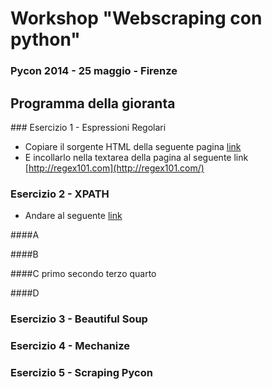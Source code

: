# Workshop "Webscraping con python"
### Pycon 2014 - 25 maggio - Firenze

## Programma della gioranta


### Esercizio 1 - Espressioni Regolari

*	Copiare il sorgente HTML della seguente pagina 
[link](http://www.pirrotta.it/pycon/esercizio1.html)
*	E incollarlo nella textarea della pagina al seguente link  [http://regex101.com](http://regex101.com/)


### Esercizio 2 - XPATH
* Andare al seguente [link](http://www.online-toolz.com/tools/xpath-editor.php) 


####A
		<AAA>
	          <BBB/>
	          <CCC/>
	          <BBB/>
	          <BBB/>
	          <DDD>
	               <BBB/>
	          </DDD>
	          <CCC/>
	     </AAA>

	
	
####B
	<AAA>
          <BBB/>
          <CCC/>
          <BBB/>
          <DDD>
               <BBB/>
          </DDD>
          <CCC>
               <DDD>
                    <BBB/>
                    <BBB/>
					<EEE/>
					<FFF/>
               </DDD>
          </CCC>
     </AAA>	
     
####C
	<AAA>
         <BBB>primo</BBB>
         <BBB>secondo</BBB>
         <BBB>terzo</BBB>
         <BBB>quarto</BBB>
    </AAA>
    
####D
	<AAA>
         <BBB id = "b1"/>
         <BBB id = "b2"/>
         <BBB name = "bbb"/>
         <BBB/>
    </AAA>
    
### Esercizio 3 - Beautiful Soup
	
### Esercizio 4 - Mechanize
### Esercizio 5 - Scraping Pycon


